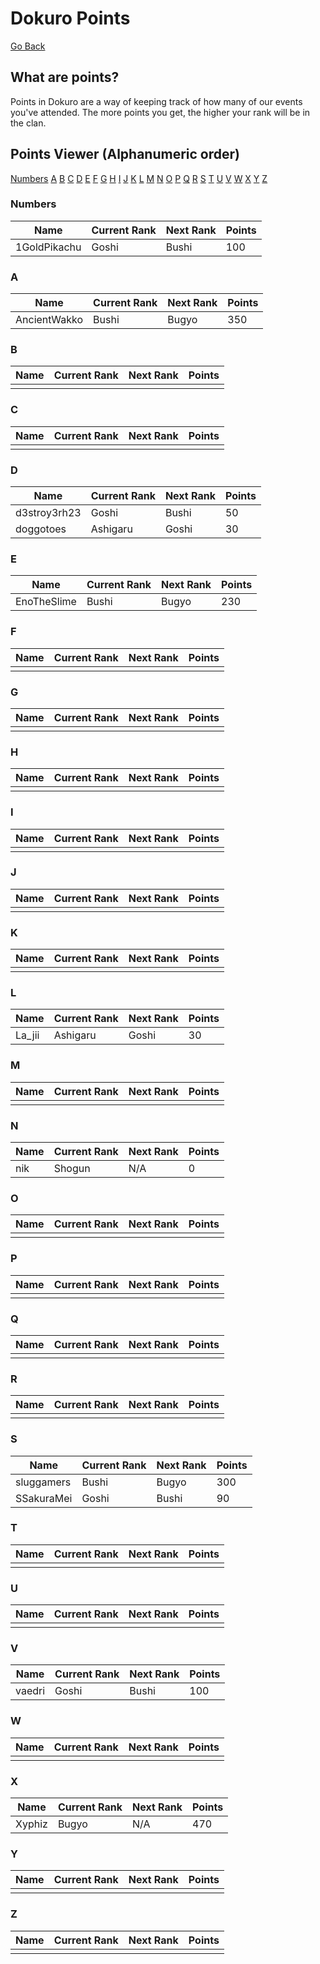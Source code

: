 # Dokuro Points

[Go Back](index.md)

## What are points?

Points in Dokuro are a way of keeping track of how many of our events you've attended. The more points you get, the higher your rank will be in the clan. 

## Points Viewer (Alphanumeric order)

[Numbers](#numbers)
[A](#a)
[B](#b)
[C](#c)
[D](#d)
[E](#e)
[F](#f)
[G](#g)
[H](#h)
[I](#i)
[J](#j)
[K](#k)
[L](#l)
[M](#m)
[N](#n)
[O](#o)
[P](#p)
[Q](#q)
[R](#r)
[S](#s)
[T](#t)
[U](#u)
[V](#v)
[W](#w)
[X](#x)
[Y](#y)
[Z](#z)

### Numbers

| Name | Current Rank | Next Rank | Points |
|-|-|-|-|
| 1GoldPikachu | Goshi | Bushi | 100 |

### A

| Name | Current Rank | Next Rank | Points |
|-|-|-|-|
| AncientWakko | Bushi | Bugyo | 350 |

### B

| Name | Current Rank | Next Rank | Points |
|-|-|-|-|
| | | | |

### C

| Name | Current Rank | Next Rank | Points |
|-|-|-|-|
| | | | |

### D

| Name | Current Rank | Next Rank | Points |
|-|-|-|-|
| d3stroy3rh23 | Goshi | Bushi | 50 |
| doggotoes | Ashigaru | Goshi | 30 |

### E

| Name | Current Rank | Next Rank | Points |
|-|-|-|-|
| EnoTheSlime | Bushi | Bugyo | 230 |

### F

| Name | Current Rank | Next Rank | Points |
|-|-|-|-|
| | | | |

### G

| Name | Current Rank | Next Rank | Points |
|-|-|-|-|
| | | | |

### H

| Name | Current Rank | Next Rank | Points |
|-|-|-|-|
| | | | |

### I

| Name | Current Rank | Next Rank | Points |
|-|-|-|-|
| | | | |

### J

| Name | Current Rank | Next Rank | Points |
|-|-|-|-|
| | | | |

### K

| Name | Current Rank | Next Rank | Points |
|-|-|-|-|
| | | | |

### L

| Name | Current Rank | Next Rank | Points |
|-|-|-|-|
| La_jii | Ashigaru | Goshi | 30 |

### M

| Name | Current Rank | Next Rank | Points |
|-|-|-|-|
| | | | |

### N

| Name | Current Rank | Next Rank | Points |
|-|-|-|-|
| nik | Shogun | N/A | 0 |

### O

| Name | Current Rank | Next Rank | Points |
|-|-|-|-|
| | | | |

### P

| Name | Current Rank | Next Rank | Points |
|-|-|-|-|
| | | | |

### Q

| Name | Current Rank | Next Rank | Points |
|-|-|-|-|
| | | | |

### R

| Name | Current Rank | Next Rank | Points |
|-|-|-|-|
| | | | |

### S

| Name | Current Rank | Next Rank | Points |
|-|-|-|-|
| sluggamers | Bushi | Bugyo | 300 |
| SSakuraMei | Goshi | Bushi | 90 |

### T

| Name | Current Rank | Next Rank | Points |
|-|-|-|-|
| | | | |

### U

| Name | Current Rank | Next Rank | Points |
|-|-|-|-|
| | | | |

### V

| Name | Current Rank | Next Rank | Points |
|-|-|-|-|
| vaedri | Goshi | Bushi | 100 |

### W

| Name | Current Rank | Next Rank | Points |
|-|-|-|-|
| | | | |

### X

| Name | Current Rank | Next Rank | Points |
|-|-|-|-|
| Xyphiz | Bugyo | N/A | 470

### Y

| Name | Current Rank | Next Rank | Points |
|-|-|-|-|
| | | | |

### Z

| Name | Current Rank | Next Rank | Points |
|-|-|-|-|
| | | | |

